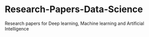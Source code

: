 # Research-Papers-Data-Science
Research papers for Deep learning, Machine learning and Artificial Intelligence 

